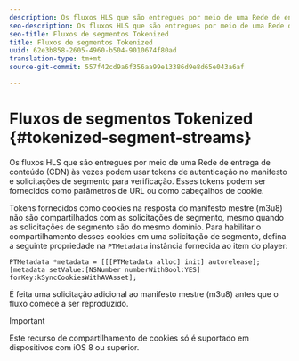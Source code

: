```yaml
---
description: Os fluxos HLS que são entregues por meio de uma Rede de entrega de conteúdo (CDN) às vezes podem usar tokens de autenticação no manifesto e solicitações de segmento para verificação. Esses tokens podem ser fornecidos como parâmetros de URL ou como cabeçalhos de cookie.
seo-description: Os fluxos HLS que são entregues por meio de uma Rede de entrega de conteúdo (CDN) às vezes podem usar tokens de autenticação no manifesto e solicitações de segmento para verificação. Esses tokens podem ser fornecidos como parâmetros de URL ou como cabeçalhos de cookie.
seo-title: Fluxos de segmentos Tokenized
title: Fluxos de segmentos Tokenized
uuid: 62e3b858-2605-4960-b504-9010674f80ad
translation-type: tm+mt
source-git-commit: 557f42cd9a6f356aa99e13386d9e8d65e043a6af

---
```



# Fluxos de segmentos Tokenized {#tokenized-segment-streams}

Os fluxos HLS que são entregues por meio de uma Rede de entrega de conteúdo (CDN) às vezes podem usar tokens de autenticação no manifesto e solicitações de segmento para verificação. Esses tokens podem ser fornecidos como parâmetros de URL ou como cabeçalhos de cookie.

Tokens fornecidos como cookies na resposta do manifesto mestre (m3u8) não são compartilhados com as solicitações de segmento, mesmo quando as solicitações de segmento são do mesmo domínio. Para habilitar o compartilhamento desses cookies em uma solicitação de segmento, defina a seguinte propriedade na `PTMetadata` instância fornecida ao item do player:

```
PTMetadata *metadata = [[[PTMetadata alloc] init] autorelease]; 
[metadata setValue:[NSNumber numberWithBool:YES] forKey:kSyncCookiesWithAVAsset]; 
```

É feita uma solicitação adicional ao manifesto mestre (m3u8) antes que o fluxo comece a ser reproduzido.

>[!IMPORTANT]
>
>Este recurso de compartilhamento de cookies só é suportado em dispositivos com iOS 8 ou superior.

